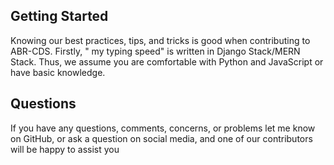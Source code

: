 ## Getting Started
Knowing our best practices, tips, and tricks is good when contributing to ABR-CDS. Firstly, " my typing speed" is written in Django Stack/MERN Stack. Thus, we assume you are comfortable with Python and JavaScript or have basic knowledge.

## Questions
If you have any questions, comments, concerns, or problems let me know on GitHub, or ask a question on social media, and one of our contributors will be happy to assist you
